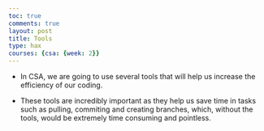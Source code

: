 ```yaml
---
toc: true
comments: true
layout: post
title: Tools
type: hax
courses: {csa: {week: 2}}
---
```



- In CSA, we are going to use several tools that will help us increase the efficiency of our coding.

- These tools are incredibly important as they help us save time in tasks such as pulling, commiting and creating branches, which, without the tools, would be extremely time consuming and pointless.